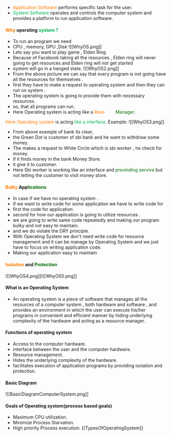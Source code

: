 
- <span style="color:rgb(255, 123, 0)">Application Software</span> performs specific task for the user.
- <span style="color:rgb(0, 176, 80)">System Software</span> operates and controls the computer system and provides a platform to run application software.
#### <span style="color:rgb(255, 123, 0)">Why</span> operating <span style="color:rgb(0, 176, 80)">system ? </span>
- To run an program we need 
- CPU , memory, GPU ,Disk 
 ![[WhyOS.png]]
 - Lets say you want to play game , Elden Ring
 - Because of Facebook taking all the resources , Elden ring will never going to get resources and Elden ring  will not get started 
 - system will go in a hanged state.
![[WhyOS2.png]]
- From the above picture we can say that every program is not going have all the resources for themselves .
- first they have to make a request to operating system and then they can run on system .
- The operating system is going to provide them with necessary resources.
- so, that all programs can run.
- Here Operating system is acting like a <span style="color:rgb(255, 123, 0)">Reso</span><span style="color:rgb(255, 255, 255)">urce</span> <span style="color:rgb(3, 106, 1)">Manager</span>.

<span style="color:rgb(255, 123, 0)">Here Operating system</span> is acting<span style="color:rgb(0, 176, 80)"> l</span><span style="color:rgb(0, 176, 80)">ike a interface.</span>
Example:
![[WhyOS3.png]]
- From above example of bank its clear, 
- the Green Dot is customer of sbi bank and he want to withdraw some money.
- The makes a request to White Circle which is sbi worker , he check for money.
- if it finds money in the bank Money Store.
- it give it to customer.
- Here Sbi worker is working like an interface and <span style="color:rgb(3, 106, 1)">provinding</span> <span style="color:rgb(3, 106, 1)">servive</span> but not letting the customer to visit money store.

#### <span style="color:rgb(255, 123, 0)">Bulky</span> App<span style="color:rgb(0, 176, 80)"><span style="color:rgb(3, 106, 1)">lications</span></span>
- In case if we have no operating system .
- if we want to write code for some application we have to write code for 
- first the code for application
- second for how our application is going to utilize resources .
- we are going to write same code repeatedly and making our program bulky and not easy to maintain. 
- and we do violate the DRY principle.
- With Operating System we don't need write code for resource management and it can be manage by Operating System and we just have to focus on writing application  code.
- Making our application easy to maintain 

#### <span style="color:rgb(255, 123, 0)">Isolation</span> and <span style="color:rgb(3, 106, 1)">Protection</span>
![[WhyOS4.png]]![[WhyOS5.png]]

#### What is an Operating System
- An operating system is a piece of software that manages all the resources of a computer system , both hardware and software , and provides an environment in which the user can execute his/her programs in convenient and efficient manner by hiding underlying complexity of the hardware and acting as a resource manager.
#### Functions of operating system
- Access to the computer hardware.
- interface between the user and the computer hardware.
- Resource management.
- Hides the underlying complexity of the hardware.
- facilitates execution of application programs by providing isolation and protection. 

#### Basic Diagram
![[BasicDiagramComputerSystem.png]]

#### Goals of Operating system(process based goals)

- Maximum CPU utilization.
- Minimize Process Starvation.
- High priority Process execution.
[[TypesOfOperatingSystem]]